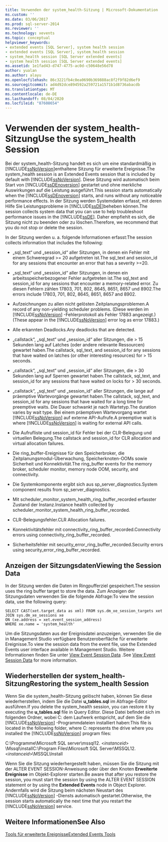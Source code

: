 ```yaml
---
title: Verwenden der system_health-Sitzung | Microsoft-Dokumentation
ms.custom: ''
ms.date: 03/06/2017
ms.prod: sql-server-2014
ms.reviewer: ''
ms.technology: xevents
ms.topic: conceptual
helpviewer_keywords:
- extended events [SQL Server], system health session
- extended events [SQL Server], system_health session
- system_health session [SQL Server extended events]
- system health session [SQL Server extended events]
ms.assetid: 1e1fad43-d747-4775-ac0d-c50648e56d78
author: yualan
ms.author: alayu
ms.openlocfilehash: 86c3221fb4c0ea0690b369888ac8f2f9f82d6ef9
ms.sourcegitcommit: ad4d92dce894592a259721a1571b1d8736abacdb
ms.translationtype: MT
ms.contentlocale: de-DE
ms.lasthandoff: 08/04/2020
ms.locfileid: "87608654"
---
```

# <a name="use-the-system_health-session"></a><span data-ttu-id="aadc1-102">Verwenden der system_health-Sitzung</span><span class="sxs-lookup"><span data-stu-id="aadc1-102">Use the system_health Session</span></span>
  <span data-ttu-id="aadc1-103">Bei der system_health-Sitzung handelt es sich um eine standardmäßig in [!INCLUDE[ssNoVersion](../../includes/ssnoversion-md.md)]enthaltene Sitzung für erweiterte Ereignisse.</span><span class="sxs-lookup"><span data-stu-id="aadc1-103">The system_health session is an Extended Events session that is included by default with [!INCLUDE[ssNoVersion](../../includes/ssnoversion-md.md)].</span></span> <span data-ttu-id="aadc1-104">Diese Sitzung wird automatisch beim Start von [!INCLUDE[ssDEnoversion](../../includes/ssdenoversion-md.md)] gestartet und ohne merkliche Auswirkungen auf die Leistung ausgeführt.</span><span class="sxs-lookup"><span data-stu-id="aadc1-104">This session starts automatically when the [!INCLUDE[ssDEnoversion](../../includes/ssdenoversion-md.md)] starts, and runs without any noticeable performance effects.</span></span> <span data-ttu-id="aadc1-105">In der Sitzung werden Systemdaten erfasst, mit deren Hilfe Sie Leistungsprobleme in [!INCLUDE[ssDE](../../includes/ssde-md.md)]beheben können.</span><span class="sxs-lookup"><span data-stu-id="aadc1-105">The session collects system data that you can use to help troubleshoot performance issues in the [!INCLUDE[ssDE](../../includes/ssde-md.md)].</span></span> <span data-ttu-id="aadc1-106">Daher empfiehlt es sich, die Sitzung nicht zu beenden oder zu löschen.</span><span class="sxs-lookup"><span data-stu-id="aadc1-106">Therefore, we recommend that you do not stop or delete the session.</span></span>  
  
 <span data-ttu-id="aadc1-107">In der Sitzung werden u. a. folgende Informationen erfasst:</span><span class="sxs-lookup"><span data-stu-id="aadc1-107">The session collects information that includes the following:</span></span>  
  
-   <span data-ttu-id="aadc1-108">„sql_text“ und „session_id“ aller Sitzungen, in denen ein Fehler mit einem Schweregrad >= 20 aufgetreten ist.</span><span class="sxs-lookup"><span data-stu-id="aadc1-108">The sql_text and session_id for any sessions that encounter an error that has a severity >=20.</span></span>  
  
-   <span data-ttu-id="aadc1-109">„sql_text“ und „session_id“ aller Sitzungen, in denen ein arbeitsspeicherbezogener Fehler aufgetreten ist.</span><span class="sxs-lookup"><span data-stu-id="aadc1-109">The sql_text and session_id for any sessions that encounter a memory-related error.</span></span> <span data-ttu-id="aadc1-110">Zu diesen Fehlern zählen 17803, 701, 802, 8645, 8651, 8657 und 8902.</span><span class="sxs-lookup"><span data-stu-id="aadc1-110">The errors include 17803, 701, 802, 8645, 8651, 8657 and 8902.</span></span>  
  
-   <span data-ttu-id="aadc1-111">Aufzeichnungen zu allen nicht gelösten Zeitplanungsproblemen.</span><span class="sxs-lookup"><span data-stu-id="aadc1-111">A record of any non-yielding scheduler problems.</span></span> <span data-ttu-id="aadc1-112">(Diese werden im [!INCLUDE[ssNoVersion](../../includes/ssnoversion-md.md)] -Fehlerprotokoll als Fehler 17883 angezeigt.)</span><span class="sxs-lookup"><span data-stu-id="aadc1-112">(These appear in the [!INCLUDE[ssNoVersion](../../includes/ssnoversion-md.md)] error log as error 17883.)</span></span>  
  
-   <span data-ttu-id="aadc1-113">Alle erkannten Deadlocks.</span><span class="sxs-lookup"><span data-stu-id="aadc1-113">Any deadlocks that are detected.</span></span>  
  
-   <span data-ttu-id="aadc1-114">„callstack“, „sql_text“ und „session_id“ aller Sitzungen, die > 15 Sekunden lang auf Latches (oder andere relevante Ressourcen) gewartet haben.</span><span class="sxs-lookup"><span data-stu-id="aadc1-114">The callstack, sql_text, and session_id for any sessions that have waited on latches (or other interesting resources) for > 15 seconds.</span></span>  
  
-   <span data-ttu-id="aadc1-115">„callstack“, „sql_text“ und „session_id“ aller Sitzungen, die > 30 Sekunden lang auf Sperren gewartet haben.</span><span class="sxs-lookup"><span data-stu-id="aadc1-115">The callstack, sql_text, and session_id for any sessions that have waited on locks for > 30 seconds.</span></span>  
  
-   <span data-ttu-id="aadc1-116">„callstack“, „sql_text“ und „session_id“ aller Sitzungen, die lange auf präemptive Wartevorgänge gewartet haben.</span><span class="sxs-lookup"><span data-stu-id="aadc1-116">The callstack, sql_text, and session_id for any sessions that have waited for a long time for preemptive waits.</span></span> <span data-ttu-id="aadc1-117">Die Dauer schwankt je nach Wartetyp.</span><span class="sxs-lookup"><span data-stu-id="aadc1-117">The duration varies by wait type.</span></span> <span data-ttu-id="aadc1-118">Bei einem präemptiven Wartevorgang wartet [!INCLUDE[ssNoVersion](../../includes/ssnoversion-md.md)] auf externe API-Aufrufe.</span><span class="sxs-lookup"><span data-stu-id="aadc1-118">A preemptive wait is where [!INCLUDE[ssNoVersion](../../includes/ssnoversion-md.md)] is waiting for external API calls.</span></span>  
  
-   <span data-ttu-id="aadc1-119">Die Aufrufliste und session_id für Fehler bei der CLR-Belegung und virtuellen Belegung.</span><span class="sxs-lookup"><span data-stu-id="aadc1-119">The callstack and session_id for CLR allocation and virtual allocation failures.</span></span>  
  
-   <span data-ttu-id="aadc1-120">Die ring_buffer-Ereignisse für den Speicherbroker, die Zeitplanungsmodul-Überwachung, Speicherknoten-OOMs sowie Sicherheit und Konnektivität.</span><span class="sxs-lookup"><span data-stu-id="aadc1-120">The ring_buffer events for the memory broker, scheduler monitor, memory node OOM, security, and connectivity.</span></span>  
  
-   <span data-ttu-id="aadc1-121">Die Systemkomponente ergibt sich aus sp_server_diagnostics.</span><span class="sxs-lookup"><span data-stu-id="aadc1-121">System component results from sp_server_diagnostics.</span></span>  
  
-   <span data-ttu-id="aadc1-122">Mit scheduler_monitor_system_health_ring_buffer_recorded erfasster Zustand der Instanz.</span><span class="sxs-lookup"><span data-stu-id="aadc1-122">Instance health collected by scheduler_monitor_system_health_ring_buffer_recorded.</span></span>  
  
-   <span data-ttu-id="aadc1-123">CLR-Belegungsfehler.</span><span class="sxs-lookup"><span data-stu-id="aadc1-123">CLR Allocation failures.</span></span>  
  
-   <span data-ttu-id="aadc1-124">Konnektivitätsfehler mit connectivity_ring_buffer_recorded.</span><span class="sxs-lookup"><span data-stu-id="aadc1-124">Connectivity errors using connectivity_ring_buffer_recorded.</span></span>  
  
-   <span data-ttu-id="aadc1-125">Sicherheitsfehler mit security_error_ring_buffer_recorded.</span><span class="sxs-lookup"><span data-stu-id="aadc1-125">Security errors using security_error_ring_buffer_recorded.</span></span>  
  
## <a name="viewing-the-session-data"></a><span data-ttu-id="aadc1-126">Anzeigen der Sitzungsdaten</span><span class="sxs-lookup"><span data-stu-id="aadc1-126">Viewing the Session Data</span></span>  
 <span data-ttu-id="aadc1-127">In der Sitzung werden die Daten im Ringpufferziel gespeichert.</span><span class="sxs-lookup"><span data-stu-id="aadc1-127">The session uses the ring buffer target to store the data.</span></span> <span data-ttu-id="aadc1-128">Zum Anzeigen der Sitzungsdaten verwenden Sie die folgende Abfrage:</span><span class="sxs-lookup"><span data-stu-id="aadc1-128">To view the session data, use the following query:</span></span>  
  
```  
SELECT CAST(xet.target_data as xml) FROM sys.dm_xe_session_targets xet  
JOIN sys.dm_xe_sessions xe  
ON (xe.address = xet.event_session_address)  
WHERE xe.name = 'system_health'  
```  
  
 <span data-ttu-id="aadc1-129">Um die Sitzungsdaten aus der Ereignisdatei anzuzeigen, verwenden Sie die in Management Studio verfügbare Benutzeroberfläche für erweiterte Ereignisse.</span><span class="sxs-lookup"><span data-stu-id="aadc1-129">To view the session data from the event file, use the Extended Events user interface available in Management Studio.</span></span> <span data-ttu-id="aadc1-130">Weitere Informationen finden Sie unter [View Event Session Data](../../database-engine/view-event-session-data.md) .</span><span class="sxs-lookup"><span data-stu-id="aadc1-130">See [View Event Session Data](../../database-engine/view-event-session-data.md) for more information.</span></span>  
  
## <a name="restoring-the-system_health-session"></a><span data-ttu-id="aadc1-131">Wiederherstellen der system_health-Sitzung</span><span class="sxs-lookup"><span data-stu-id="aadc1-131">Restoring the system_health Session</span></span>  
 <span data-ttu-id="aadc1-132">Wenn Sie die system_health-Sitzung gelöscht haben, können Sie diese wiederherstellen, indem Sie die Datei **u_tables.sql** im Abfrage-Editor ausführen.</span><span class="sxs-lookup"><span data-stu-id="aadc1-132">If you delete the system_health session, you can restore it by executing the **u_tables.sql** file in Query Editor.</span></span> <span data-ttu-id="aadc1-133">Diese Datei befindet sich im folgenden Ordner, wobei C: dem Laufwerk entspricht, auf dem Sie die [!INCLUDE[ssNoVersion](../../includes/ssnoversion-md.md)] -Programmdateien installiert haben:</span><span class="sxs-lookup"><span data-stu-id="aadc1-133">This file is located in the following folder, where C: represents the drive where you installed the [!INCLUDE[ssNoVersion](../../includes/ssnoversion-md.md)] program files:</span></span>  
  
 <span data-ttu-id="aadc1-134">C:\Programme\Microsoft SQL server\mssql12. \<*instanceid*> \Mssql\install</span><span class="sxs-lookup"><span data-stu-id="aadc1-134">C:\Program Files\Microsoft SQL Server\MSSQL12.\<*instanceid*>\MSSQL\Install</span></span>  
  
 <span data-ttu-id="aadc1-135">Wenn Sie die Sitzung wiederhergestellt haben, müssen Sie die Sitzung mit der ALTER EVENT SESSION-Anweisung oder über den Knoten **Erweiterte Ereignisse** im Objekt-Explorer starten.</span><span class="sxs-lookup"><span data-stu-id="aadc1-135">Be aware that after you restore the session, you must start the session by using the ALTER EVENT SESSION statement or by using the **Extended Events** node in Object Explorer.</span></span> <span data-ttu-id="aadc1-136">Andernfalls wird die Sitzung beim nächsten Neustart des [!INCLUDE[ssNoVersion](../../includes/ssnoversion-md.md)] -Diensts automatisch gestartet.</span><span class="sxs-lookup"><span data-stu-id="aadc1-136">Otherwise, the session starts automatically the next time that you restart the [!INCLUDE[ssNoVersion](../../includes/ssnoversion-md.md)] service.</span></span>  
  
## <a name="see-also"></a><span data-ttu-id="aadc1-137">Weitere Informationen</span><span class="sxs-lookup"><span data-stu-id="aadc1-137">See Also</span></span>  
 [<span data-ttu-id="aadc1-138">Tools für erweiterte Ereignisse</span><span class="sxs-lookup"><span data-stu-id="aadc1-138">Extended Events Tools</span></span>](extended-events-tools.md)  
  
  

